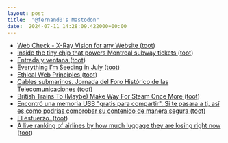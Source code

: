 ```yaml
---
layout: post
title:  "@fernand0's Mastodon"
date:  2024-07-11 14:28:09.422000+00:00
---
```

*  [Web Check - X-Ray Vision for any Website ](https://web-check.xyz) ([toot](https://mastodon.social/@fernand0/112768325345942901))
*  [Inside the tiny chip that powers Montreal subway tickets ](http://www.righto.com/2024/06/montreal-mifare-ultralight-nfc.htm) ([toot](https://mastodon.social/@fernand0/112767543220971021))
*  [Entrada y ventana ](https://www.flickr.com/photos/fernand0/53816104607) ([toot](https://mastodon.social/@fernand0/112767451872231481))
*  [Everything I’m Seeding in July ](https://lifehacker.com/home/everything-im-seeding-in-jul) ([toot](https://mastodon.social/@fernand0/112767380868583929))
*  [Ethical Web Principles ](https://www.w3.org/TR/ethical-web-principles) ([toot](https://mastodon.social/@fernand0/112767051799507085))
*  [Cables submarinos. Jornada del Foro Histórico de las Telecomunicaciones ](https://historiatelefonia.com/2024/06/24/cables-submarinos-jornada-del-foro-historico-de-las-telecomunicaciones) ([toot](https://mastodon.social/@fernand0/112766954583146455))
*  [British Trains To (Maybe) Make Way For Steam Once More ](https://hackaday.com/2024/07/06/british-trains-to-maybe-make-way-for-steam-once-more) ([toot](https://mastodon.social/@fernand0/112765157885959125))
*  [Encontró una memoria USB "gratis para compartir". Si te pasara a ti, así es como podrías comprobar su contenido de manera segura ](https://www.genbeta.com/seguridad/encontro-memoria-usb-gratis-para-compartir-te-pasara-a-ti-asi-como-podrias-comprobar-su-contenido-manera-segur) ([toot](https://mastodon.social/@fernand0/112763344842223955))
*  [El esfuerzo. ](https://avecesunafoto.wordpress.com/2024/07/10/el-esfuerzo) ([toot](https://mastodon.social/@fernand0/112763297857705470))
*  [A live ranking of airlines by how much luggage they are losing right now ](https://luggagelosers.com) ([toot](https://mastodon.social/@fernand0/112763045622964387))
